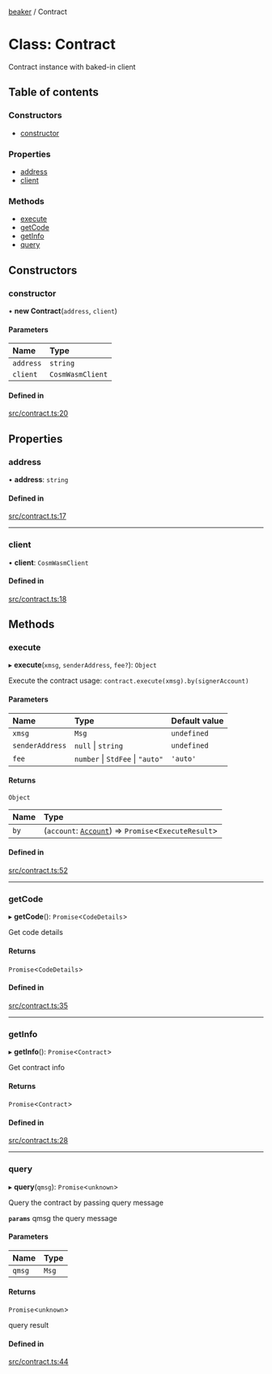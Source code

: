 [beaker](../README.md) / Contract

# Class: Contract

Contract instance with baked-in client

## Table of contents

### Constructors

- [constructor](Contract.md#constructor)

### Properties

- [address](Contract.md#address)
- [client](Contract.md#client)

### Methods

- [execute](Contract.md#execute)
- [getCode](Contract.md#getcode)
- [getInfo](Contract.md#getinfo)
- [query](Contract.md#query)

## Constructors

### constructor

• **new Contract**(`address`, `client`)

#### Parameters

| Name | Type |
| :------ | :------ |
| `address` | `string` |
| `client` | `CosmWasmClient` |

#### Defined in

[src/contract.ts:20](https://github.com/osmosis-labs/beaker/blob/e6fd0d1/ts/beaker-console/src/contract.ts#L20)

## Properties

### address

• **address**: `string`

#### Defined in

[src/contract.ts:17](https://github.com/osmosis-labs/beaker/blob/e6fd0d1/ts/beaker-console/src/contract.ts#L17)

___

### client

• **client**: `CosmWasmClient`

#### Defined in

[src/contract.ts:18](https://github.com/osmosis-labs/beaker/blob/e6fd0d1/ts/beaker-console/src/contract.ts#L18)

## Methods

### execute

▸ **execute**(`xmsg`, `senderAddress`, `fee?`): `Object`

Execute the contract
usage: `contract.execute(xmsg).by(signerAccount)`

#### Parameters

| Name | Type | Default value |
| :------ | :------ | :------ |
| `xmsg` | `Msg` | `undefined` |
| `senderAddress` | ``null`` \| `string` | `undefined` |
| `fee` | `number` \| `StdFee` \| ``"auto"`` | `'auto'` |

#### Returns

`Object`

| Name | Type |
| :------ | :------ |
| `by` | (`account`: [`Account`](Account.md)) => `Promise`<`ExecuteResult`\> |

#### Defined in

[src/contract.ts:52](https://github.com/osmosis-labs/beaker/blob/e6fd0d1/ts/beaker-console/src/contract.ts#L52)

___

### getCode

▸ **getCode**(): `Promise`<`CodeDetails`\>

Get code details

#### Returns

`Promise`<`CodeDetails`\>

#### Defined in

[src/contract.ts:35](https://github.com/osmosis-labs/beaker/blob/e6fd0d1/ts/beaker-console/src/contract.ts#L35)

___

### getInfo

▸ **getInfo**(): `Promise`<`Contract`\>

Get contract info

#### Returns

`Promise`<`Contract`\>

#### Defined in

[src/contract.ts:28](https://github.com/osmosis-labs/beaker/blob/e6fd0d1/ts/beaker-console/src/contract.ts#L28)

___

### query

▸ **query**(`qmsg`): `Promise`<`unknown`\>

Query the contract by passing query message

**`params`** qmsg the query message

#### Parameters

| Name | Type |
| :------ | :------ |
| `qmsg` | `Msg` |

#### Returns

`Promise`<`unknown`\>

query result

#### Defined in

[src/contract.ts:44](https://github.com/osmosis-labs/beaker/blob/e6fd0d1/ts/beaker-console/src/contract.ts#L44)
